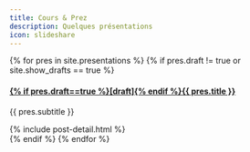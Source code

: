 ```yaml
---
title: Cours & Prez
description: Quelques présentations
icon: slideshare
---
```


{% for pres in site.presentations %}
{% if pres.draft != true or site.show_drafts == true %}
<article class="media border p-2 m-2">
  <div class="media-body">
    <h4 class="mt-0">
      <a href="{{ pres.url }}" target="_blank">
        {% if pres.draft==true %}[draft]{% endif %}{{ pres.title }}
      </a>
    </h4>
    <p>
      {{ pres.subtitle }}
    </p>
{% include post-detail.html %}


  </div>
    
</article>
{% endif %}
{% endfor %}
